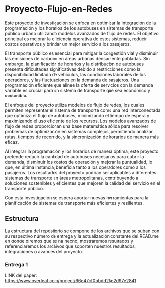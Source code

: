 # Proyecto-Flujo-en-Redes
Este proyecto de investigación se enfoca en optimizar la integración de la programación y los horarios de los autobuses en sistemas de transporte público urbano utilizando modelos avanzados de flujo de redes. El objetivo principal es mejorar la eficiencia operativa de estos sistemas, reducir costos operativos y brindar un mejor servicio a los pasajeros.

El transporte público es esencial para mitigar la congestión vial y disminuir las emisiones de carbono en áreas urbanas densamente pobladas. Sin embargo, la planificación de horarios y la distribución de autobuses presenta dificultades significativas debido a restricciones como la disponibilidad limitada de vehículos, las condiciones laborales de los operadores, y las fluctuaciones en la demanda de pasajeros. Una programación eficiente que alinee la oferta de servicios con la demanda variable es crucial para un sistema de transporte que sea económico y sostenible.

El enfoque del proyecto utiliza modelos de flujo de redes, los cuales permiten representar el sistema de transporte como una red interconectada que optimiza el flujo de autobuses, minimizando el tiempo de espera y maximizando el uso eficiente de los recursos. Los modelos avanzados de flujo de redes proporcionan una base matemática sólida para resolver problemas de optimización en sistemas complejos, permitiendo analizar rutas, tiempos de recorrido, y la sincronización de horarios de manera más eficaz.

Al integrar la programación y los horarios de manera óptima, este proyecto pretende reducir la cantidad de autobuses necesarios para cubrir la demanda, disminuir los costos de operación y mejorar la puntualidad, lo que, en última instancia, beneficia tanto a los operadores como a los pasajeros. Los resultados del proyecto podrían ser aplicables a diferentes sistemas de transporte en áreas metropolitanas, contribuyendo a soluciones sostenibles y eficientes que mejoren la calidad del servicio en el transporte público.

Con esta investigación se espera aportar nuevas herramientas para la planificación de sistemas de transporte más eficientes y resilientes.

## Estructura
La estructura del repositorio se compone de los archivos que se suban con su respectivo número de entrega y la actualización constante del READ.me en donde diremos que se ha hecho, mostraremos resultados y referenciaremos los archivos que soporten nuestros resultados, integraciones o avances del proyecto.

### Entrega 1
LINK del paper: https://www.overleaf.com/project/66e47cf0bbdd25e2d97e2841
